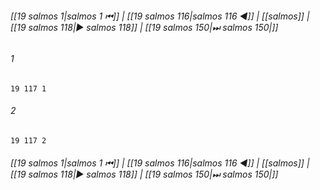 
###### [[19 salmos 1|salmos 1 ⏮]] | [[19 salmos 116|salmos 116 ◀]] | [[salmos]] | [[19 salmos 118|▶ salmos 118]] | [[19 salmos 150|⏭ salmos 150|]]

###### 1
``` verse
19 117 1 
```
###### 2
``` verse
19 117 2 
```

###### [[19 salmos 1|salmos 1 ⏮]] | [[19 salmos 116|salmos 116 ◀]] | [[salmos]] | [[19 salmos 118|▶ salmos 118]] | [[19 salmos 150|⏭ salmos 150|]]

